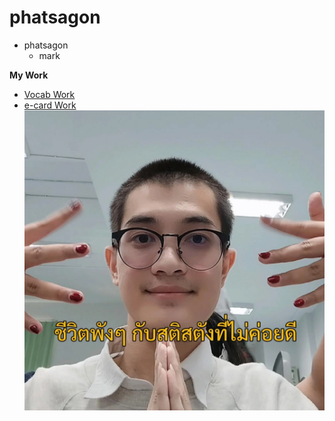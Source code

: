 # phatsagon

- phatsagon
    - mark

**My Work**
- [Vocab Work](vlan)
- [e-card Work](e-card)  
![myprofile](/img/profile.png)